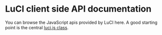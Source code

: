 # LuCI client side API documentation

You can browse the JavaScript apis provided by LuCI here. A good starting point
is the central [luci.js class](https://openwrt.github.io/luci/jsapi/LuCI.html).

